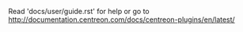 
Read 'docs/user/guide.rst' for help or go to http://documentation.centreon.com/docs/centreon-plugins/en/latest/
